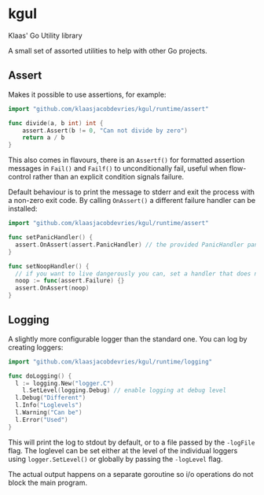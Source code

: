 # kgul
Klaas' Go Utility library

A small set of assorted utilities to help with other Go projects.

## Assert

Makes it possible to use assertions, for example:

```go
import "github.com/klaasjacobdevries/kgul/runtime/assert"

func divide(a, b int) int {
	assert.Assert(b != 0, "Can not divide by zero")
	return a / b
}
```

This also comes in flavours, there is an `Assertf()` for formatted assertion messages in `Fail()` and `Failf()` to unconditionally fail, useful when flow-control rather than an explicit condition signals failure.

Default behaviour is to print the message to stderr and exit the process with a non-zero exit code. By calling `OnAssert()` a different failure handler can be installed:

```go
import "github.com/klaasjacobdevries/kgul/runtime/assert"

func setPanicHandler() {
  assert.OnAssert(assert.PanicHandler) // the provided PanicHandler panics instead of exiting
}

func setNoopHandler() {
  // if you want to live dangerously you can, set a handler that does nothing
  noop := func(assert.Failure) {}
  assert.OnAssert(noop)
}
```

## Logging

A slightly more configurable logger than the standard one. You can log by creating loggers:

```go
import "github.com/klaasjacobdevries/kgul/runtime/logging"

func doLogging() {
  l := logging.New("logger.C")
	l.SetLevel(logging.Debug) // enable logging at debug level
  l.Debug("Different")
  l.Info("Loglevels")
  l.Warning("Can be")
  l.Error("Used")
}
```

This will print the log to stdout by default, or to a file passed by the `-logFile` flag. The loglevel can be set either at the level of the individual loggers using `logger.SetLevel()` or globally by passing the `-logLevel` flag.

The actual output happens on a separate goroutine so i/o operations do not block the main program.
